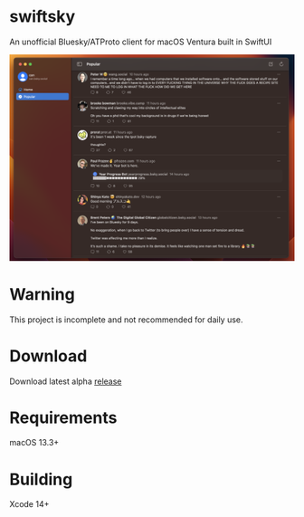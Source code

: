 # swiftsky
An unofficial Bluesky/ATProto client for macOS Ventura built in SwiftUI

![Image](images/image.png?)

# Warning
This project is incomplete and not recommended for daily use.

# Download
Download latest alpha [release](https://github.com/rmcan/swiftsky/releases/latest)

# Requirements
macOS 13.3+

# Building
Xcode 14+
